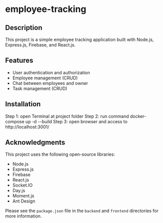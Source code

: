 # employee-tracking

## Description

This project is a simple employee tracking application built with Node.js, Express.js, Firebase, and React.js.

## Features

- User authentication and authorization
- Employee management (CRUD)
- Chat between employees and owner
- Task management (CRUD)

## Installation

Step 1: open Terminal at project folder
Step 2: run command docker-compose up -d --build
Step 3: open browser and access to http://localhost:3001/

## Acknowledgments

This project uses the following open-source libraries:

- Node.js
- Express.js
- Firebase
- React.js
- Socket.IO
- Day.js
- Moment.js
- Ant Design

Please see the `package.json` file in the `backend` and `frontend` directories for more information.
